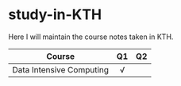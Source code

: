 # study-in-KTH
Here I will maintain the course notes taken in KTH.

|          Course          	| Q1 	| Q2 	|
|:------------------------:	|:--:	|:--:	|
| Data Intensive Computing 	|  √ 	|    	|
